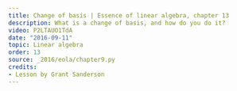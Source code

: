 ```yaml
---
title: Change of basis | Essence of linear algebra, chapter 13
description: What is a change of basis, and how do you do it?
video: P2LTAUO1TdA
date: "2016-09-11"
topic: Linear algebra
order: 13
source: _2016/eola/chapter9.py
credits:
- Lesson by Grant Sanderson
---
```

